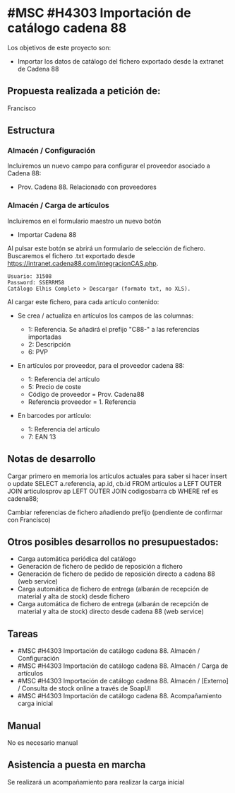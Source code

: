 # #MSC #H4303 Importación de catálogo cadena 88

Los objetivos de este proyecto son:
+ Importar los datos de catálogo del fichero exportado desde la extranet de Cadena 88

## Propuesta realizada a petición de:
Francisco

## Estructura

### Almacén / Configuración
Incluiremos un nuevo campo para configurar el proveedor asociado a Cadena 88:
+ Prov. Cadena 88. Relacionado con proveedores

### Almacén / Carga de artículos
Incluiremos en el formulario maestro un nuevo botón

+ Importar Cadena 88

Al pulsar este botón se abrirá un formulario de selección de fichero. Buscaremos el fichero .txt exportado desde https://intranet.cadena88.com/integracionCAS.php.

    Usuario: 31508
    Password: SSERRM58
    Catálogo Elhis Completo > Descargar (formato txt, no XLS).

Al cargar este fichero, para cada artículo contenido:
+ Se crea / actualiza en artículos los campos de las columnas:
    + 1: Referencia. Se añadirá el prefijo "C88-" a las referencias importadas
    + 2: Descripción
    + 6: PVP

+ En artículos por proveedor, para el proveedor cadena 88:
    + 1: Referencia del artículo
    + 5: Precio de coste
    + Código de proveedor = Prov. Cadena88
    + Referencia proveedor = 1. Referencia

+ En barcodes por artículo:
    + 1: Referencia del artículo
    + 7: EAN 13



## Notas de desarrollo
Cargar primero en memoria los artículos actuales para saber si hacer insert o update
SELECT a.referencia, ap.id, cb.id FROM articulos a LEFT OUTER JOIN articulosprov ap LEFT OUTER JOIN codigosbarra cb WHERE ref es cadena88;

Cambiar referencias de fichero añadiendo prefijo (pendiente de confirmar con Francisco)

## Otros posibles desarrollos no presupuestados:
+ Carga automática periódica del catálogo
+ Generación de fichero de pedido de reposición a fichero
+ Generación de fichero de pedido de reposición directo a cadena 88 (web service)
+ Carga automática de fichero de entrega (albarán de recepción de material y alta de stock) desde fichero
+ Carga automática de fichero de entrega (albarán de recepción de material y alta de stock) directo desde cadena 88 (web service)

## Tareas

+ #MSC #H4303 Importación de catálogo cadena 88. Almacén / Configuración
+ #MSC #H4303 Importación de catálogo cadena 88. Almacén / Carga de artículos
+ #MSC #H4303 Importación de catálogo cadena 88. Almacén / [Externo] / Consulta de stock online a través de SoapUI
+ #MSC #H4303 Importación de catálogo cadena 88. Acompañamiento carga inicial

## Manual
No es necesario manual

## Asistencia a puesta en marcha
Se realizará un acompañamiento para realizar la carga inicial

